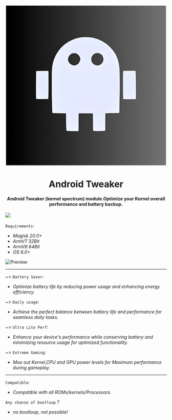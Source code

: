 
<p align="center"><a href="https://t.me/AndroidTweaker"><img src=".img/andro.jpg" width="500"></a></p> 

 <h1 align="center"><b> Android Tweaker </b></h1> 

 <h4 align="center">Android Tweaker (kernel spectrum) module.Optimize your Kernel overall performance and battery backup.</h4>

 <a href="https://t.me/AndroidTweaker"><img src="https://img.shields.io/badge/Join-Telegram%20Channel-red.svg?logo=Telegram"></a>

 `Requirements`:

- *Magisk 20.0+*
- *ArmV7 32Bit*
- *ArmV8 64Bit*
- *OS 6.0+*

<img src=".img/Preview-profile.gif" alt="Preview" width="500"/>

------------------------------
~> `Battery Saver`:
- *Optimize battery life by reducing power usage and enhancing energy efficiency.*

~> `Daily usage`:
- *Achieve the perfect balance between battery life and performance for seamless daily tasks.*

~> `Ultra Lite Perf`:
- *Enhance your device's performance while conserving battery and minimizing resource usage for optimized functionality.*

~> `Extreme Gaming`:
- *Max out Kernel,CPU and GPU power levels for Maximum performance during gameplay.*
------------------------------
`Compatible`: 
- *Compatible with all ROMs/kernels/Processors.*

`Any chanse of bootloop` ?
- *no bootloop, not possible!*
